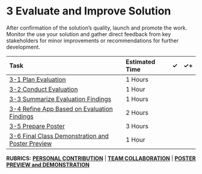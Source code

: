 # 3 Evaluate and Improve Solution

After confirmation of the solution’s quality, launch and promote the work. Monitor the use your solution and gather direct feedback from key stakeholders for minor improvements or recommendations for further development.

| Task | Estimated Time | ✓ | ✓+ |
| :--- | :--- | :---: | :---: |
| [3-1 Plan Evaluation](https://github.com/cxd/trivia/tree/899184750e77f925563ea0d42b69ca6fbcd424b9/OUTLINE/3-1-plan-evaluations.md) | 1 Hours |  |  |
| [3-2 Conduct Evaluation](https://github.com/cxd/trivia/tree/899184750e77f925563ea0d42b69ca6fbcd424b9/OUTLINE/3-2-conduct-evaluations.md) | 1 Hour |  |  |
| [3-3 Summarize Evaluation Findings](https://github.com/cxd/trivia/tree/899184750e77f925563ea0d42b69ca6fbcd424b9/OUTLINE/3-3-summarize-evaluation-findings.md) | 1 Hours |  |  |
| [3-4 Refine App Based on Evaluation Findings](https://github.com/cxd/trivia/tree/899184750e77f925563ea0d42b69ca6fbcd424b9/OUTLINE/3-4-refine-app.md) | 2 Hours |  |  |
| [3-5 Prepare Poster](https://github.com/cxd/trivia/tree/899184750e77f925563ea0d42b69ca6fbcd424b9/OUTLINE/3-5-prepare-poster.md) | 3 Hours |  |  |
| [3-6 Final Class Demonstration and Poster Preview](https://github.com/cxd/trivia/tree/899184750e77f925563ea0d42b69ca6fbcd424b9/OUTLINE/3-6-final-class-demonstration-and-poster-preview.md) | 1 Hour |  |   |

**RUBRICS:** [**PERSONAL CONTRIBUTION**](../rubrics/personal-contribution.md) \| [**TEAM COLLABORATION**](../rubrics/team-collaboration.md) \| [**POSTER PREVIEW and DEMONSTRATION**](../rubrics/3-team-poster-review-and-demonstration.md)

